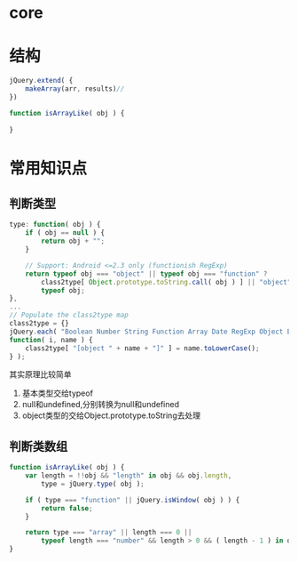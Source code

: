 # core

# 结构

```javascript
jQuery.extend( {
    makeArray(arr, results)//
})

function isArrayLike( obj ) {
    
}

```

# 常用知识点

## 判断类型

```javascript
type: function( obj ) {
    if ( obj == null ) {
        return obj + "";
    }

    // Support: Android <=2.3 only (functionish RegExp)
    return typeof obj === "object" || typeof obj === "function" ?
        class2type[ Object.prototype.toString.call( obj ) ] || "object" :
        typeof obj;
},
...
// Populate the class2type map
class2type = {}
jQuery.each( "Boolean Number String Function Array Date RegExp Object Error Symbol".split( " " ),
function( i, name ) {
	class2type[ "[object " + name + "]" ] = name.toLowerCase();
} );
```
其实原理比较简单

1. 基本类型交给typeof
2. null和undefined,分别转换为null和undefined
3. object类型的交给Object.prototype.toString去处理


## 判断类数组

```javascript
function isArrayLike( obj ) {
	var length = !!obj && "length" in obj && obj.length,
		type = jQuery.type( obj );

	if ( type === "function" || jQuery.isWindow( obj ) ) {
		return false;
	}

	return type === "array" || length === 0 ||
		typeof length === "number" && length > 0 && ( length - 1 ) in obj;
}
```


